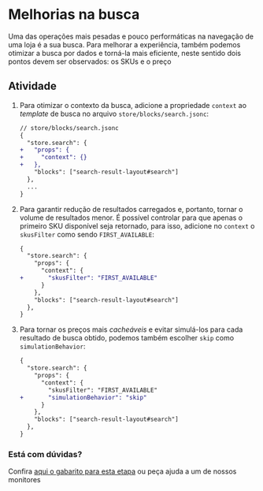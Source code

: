   # Melhorias na busca

Uma das operações mais pesadas e pouco performáticas na navegação de uma loja é a sua busca. Para melhorar a experiência, também podemos otimizar a busca por dados e torná-la mais eficiente, neste sentido dois pontos devem ser observados: os SKUs e o preço

## Atividade

1. Para otimizar o contexto da busca, adicione a propriedade `context` ao _template_ de busca no arquivo `store/blocks/search.jsonc`: 

    ```diff
    // store/blocks/search.jsonc
    {
      "store.search": {
    +   "props": {
    +     "context": {}
    +   },
        "blocks": ["search-result-layout#search"]
      },
      ...
    }
    ```

2. Para garantir redução de resultados carregados e, portanto, tornar o volume de resultados menor. É possível controlar para que apenas o primeiro SKU disponível seja retornado, para isso, adicione no `context` o `skusFilter` como sendo `FIRST_AVAILABLE`: 

    ```diff
    {
      "store.search": {
        "props": {
          "context": {
    +       "skusFilter": "FIRST_AVAILABLE"
          }
        },
        "blocks": ["search-result-layout#search"]
      },
    }
    ```

3. Para tornar os preços mais _cacheáveis_ e evitar simulá-los para cada resultado de busca obtido, podemos também escolher `skip` como `simulationBehavior`: 

    ```diff
    {
      "store.search": {
        "props": {
          "context": {
            "skusFilter": "FIRST_AVAILABLE"
    +       "simulationBehavior": "skip"
          }
        },
        "blocks": ["search-result-layout#search"]
      },
    }
    ```


  ### Está com dúvidas?

  Confira [aqui o gabarito para esta etapa](https://vtex-enterprise-group.readme.io/learning/docs/course-store-performance-step05searching-answersheet) ou peça ajuda a um de nossos monitores
